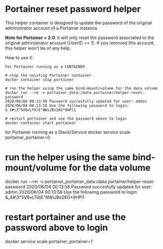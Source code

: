 # Portainer reset password helper

This helper container is designed to update the password of the original administrator account of a Portainer instance.

**Note for Portainer < 2.0**: it will only reset the password associated to the original administrator account (UserID == 1). If you removed this
account, this helper won't be of any help.

How to use it:

```
For Portainer running as a CONTAINER

# stop the existing Portainer container
docker container stop portainer

# run the helper using the same bind-mount/volume for the data volume
docker run --rm -v portainer_data:/data portainer/helper-reset-password
2020/06/04 00:13:58 Password succesfully updated for user: admin
2020/06/04 00:13:58 Use the following password to login: &_4#\3^5V8vLTd)E"NWiJBs26G*9HPl1

# restart portainer and use the password above to login
docker container start portainer
```

for Portainer running as a Stack/Service
docker service scale portainer_portainer=0

# run the helper using the same bind-mount/volume for the data volume
docker run --rm -v portainer_portainer_data:/data portainer/helper-reset-password
2020/06/04 00:13:58 Password succesfully updated for user: admin
2020/06/04 00:13:58 Use the following password to login: &_4#\3^5V8vLTd)E"NWiJBs26G*9HPl1

# restart portainer and use the password above to login
docker service scale portainer_portainer=1




